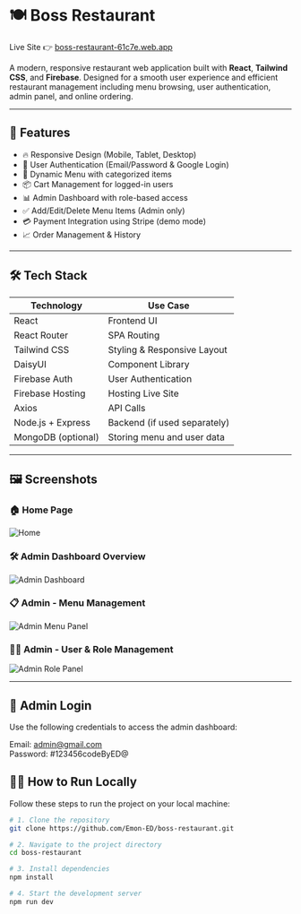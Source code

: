 # 🍽️ Boss Restaurant

Live Site 👉 [boss-restaurant-61c7e.web.app](https://boss-restaurant-61c7e.web.app/)

A modern, responsive restaurant web application built with **React**, **Tailwind CSS**, and **Firebase**. Designed for a smooth user experience and efficient restaurant management including menu browsing, user authentication, admin panel, and online ordering.

---

## 🚀 Features

- 🔥 Responsive Design (Mobile, Tablet, Desktop)
- 🔐 User Authentication (Email/Password & Google Login)
- 🍔 Dynamic Menu with categorized items
- 📦 Cart Management for logged-in users
- 📊 Admin Dashboard with role-based access
- ✅ Add/Edit/Delete Menu Items (Admin only)
- 💳 Payment Integration using Stripe (demo mode)
- 📈 Order Management & History

---

## 🛠️ Tech Stack

| Technology        | Use Case                          |
|-------------------|-----------------------------------|
| React             | Frontend UI                       |
| React Router      | SPA Routing                       |
| Tailwind CSS      | Styling & Responsive Layout       |
| DaisyUI           | Component Library                 |
| Firebase Auth     | User Authentication               |
| Firebase Hosting  | Hosting Live Site                 |
| Axios             | API Calls                         |
| Node.js + Express | Backend (if used separately)      |
| MongoDB (optional)| Storing menu and user data        |

---

## 🖼️ Screenshots

### 🏠 Home Page
![Home](https://i.ibb.co/kfCb7Wn/1.png)

### 🛠️ Admin Dashboard Overview
![Admin Dashboard](https://i.ibb.co/B55b12Mg/admin-pannel.png)

### 📋 Admin - Menu Management
![Admin Menu Panel](https://i.ibb.co/cKD9QjvF/admin-1.png)

### 🧑‍🍳 Admin - User & Role Management
![Admin Role Panel](https://i.ibb.co/B55b12Mg/admin-pannel.png)

---

## 🔐 Admin Login

Use the following credentials to access the admin dashboard:


Email: admin@gmail.com  
Password: #123456codeByED@


## 🧑‍💻 How to Run Locally

Follow these steps to run the project on your local machine:

```bash
# 1. Clone the repository
git clone https://github.com/Emon-ED/boss-restaurant.git

# 2. Navigate to the project directory
cd boss-restaurant

# 3. Install dependencies
npm install

# 4. Start the development server
npm run dev
